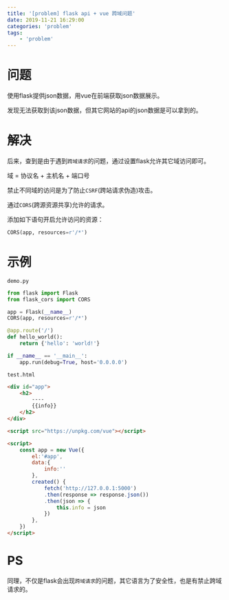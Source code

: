 ```yaml
---
title: '[problem] flask api + vue 跨域问题'
date: 2019-11-21 16:29:00
categories: 'problem'
tags:
    - 'problem'
---
```


# 问题

使用flask提供json数据，用vue在前端获取json数据展示。

发现无法获取到该json数据，但其它网站的api的json数据是可以拿到的。

# 解决

后来，查到是由于遇到`跨域请求`的问题，通过设置flask允许其它域访问即可。

域 = 协议名 + 主机名 + 端口号

禁止不同域的访问是为了防止`CSRF`(跨站请求伪造)攻击。

通过`CORS`(跨源资源共享)允许的请求。

添加如下语句开启允许访问的资源：
```python
CORS(app, resources=r'/*')
```

# 示例

`demo.py`

```python
from flask import Flask
from flask_cors import CORS

app = Flask(__name__)
CORS(app, resources=r'/*')

@app.route('/')
def hello_world():
    return {'hello': 'world!'}

if __name__ == '__main__':
    app.run(debug=True, host='0.0.0.0')
```

`test.html`

```html
<div id="app">
    <h2>
        ----
        {{info}}
    </h2>
</div>

<script src="https://unpkg.com/vue"></script>

<script>
    const app = new Vue({
        el:'#app',
        data:{
            info:''
        },
        created() {
            fetch('http://127.0.0.1:5000')
            .then(response => response.json())
            .then(json => {
                this.info = json
            })
        },
    })
</script>
```

# PS

同理，不仅是flask会出现`跨域请求`的问题，其它语言为了安全性，也是有禁止跨域请求的。
